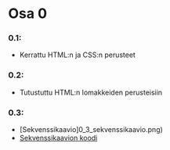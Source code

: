 # Osa 0
### 0.1:
* Kerrattu HTML:n ja CSS:n perusteet
### 0.2:
* Tutustuttu HTML:n lomakkeiden perusteisiin
### 0.3: 
* [Sekvenssikaavio]0_3_sekvenssikaavio.png)
* [Sekvenssikaavion koodi](0_3_websequencediagrams_code)
